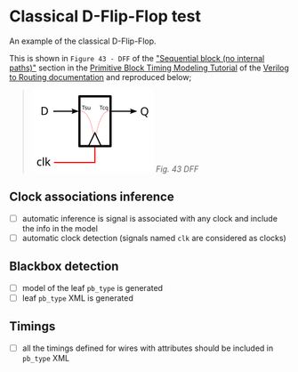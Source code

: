 # Classical D-Flip-Flop test

An example of the classical D-Flip-Flop.

This is shown in `Figure 43 - DFF` of the
["Sequential block (no internal paths)"](https://docs.verilogtorouting.org/en/latest/tutorials/arch/timing_modeling/#sequential-block-no-internal-paths)
section in the
[Primitive Block Timing Modeling Tutorial](https://docs.verilogtorouting.org/en/latest/tutorials/arch/timing_modeling/#)
of the
[Verilog to Routing documentation](https://docs.verilogtorouting.org)
and reproduced below;

> ![Figure 43 from Verilog to Routing Documentation](dff.svg)
> *Fig. 43 DFF*

## Clock associations inference

 - [ ] automatic inference is signal is associated with any clock and include the info in the model
 - [ ] automatic clock detection (signals named `clk` are considered as clocks)

## Blackbox detection

 - [ ] model of the leaf `pb_type` is generated
 - [ ] leaf `pb_type` XML is generated

## Timings

 - [ ] all the timings defined for wires with attributes should be included in `pb_type` XML
